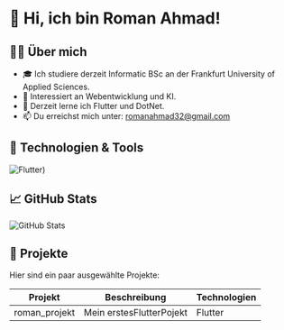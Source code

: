 # 👋 Hi, ich bin Roman Ahmad!

## 👨‍💻 Über mich
- 🎓 Ich studiere derzeit Informatic BSc an der Frankfurt University of Applied Sciences.
- 💼 Interessiert an Webentwicklung und KI.
- 🌱 Derzeit lerne ich Flutter und DotNet.
- 📫 Du erreichst mich unter: romanahmad32@gmail.com

## 🔧 Technologien & Tools
![Flutter](https://img.shields.io/npm/v/npm.svg?logo=Flutter&logoColor=02569B))

## 📈 GitHub Stats
![GitHub Stats](https://github-readme-stats.vercel.app/api?username=DEIN_USERNAME&show_icons=true&theme=github_dark)

## 📂 Projekte
Hier sind ein paar ausgewählte Projekte:

| Projekt | Beschreibung | Technologien |
|--------|--------------|---------------|
| roman_projekt | Mein erstesFlutterPojekt | Flutter |
